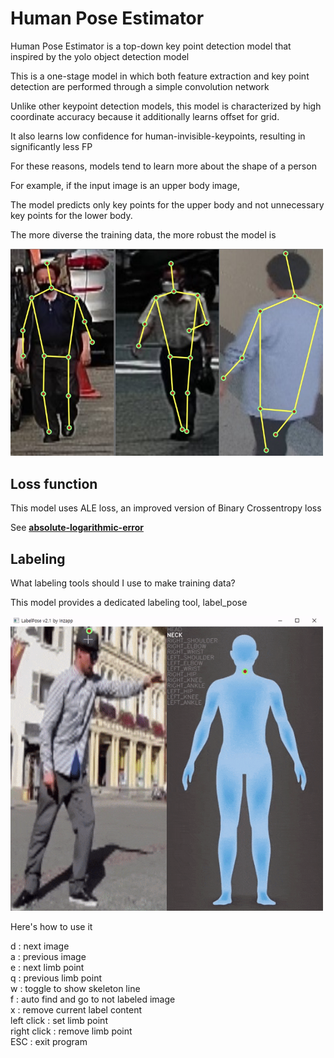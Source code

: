 # Human Pose Estimator

Human Pose Estimator is a top-down key point detection model that inspired by the yolo object detection model

This is a one-stage model in which both feature extraction and key point detection are performed through a simple convolution network

Unlike other keypoint detection models, this model is characterized by high coordinate accuracy because it additionally learns offset for grid.

It also learns low confidence for human-invisible-keypoints, resulting in significantly less FP

For these reasons, models tend to learn more about the shape of a person

For example, if the input image is an upper body image,

The model predicts only key points for the upper body and not unnecessary key points for the lower body.

The more diverse the training data, the more robust the model is

<img src="/md/sample.jpg" width="500"><br>

## Loss function

This model uses ALE loss, an improved version of Binary Crossentropy loss

See [**absolute-logarithmic-error**](https://github.com/inzapp/absolute-logarithmic-error)

## Labeling

What labeling tools should I use to make training data?

This model provides a dedicated labeling tool, label_pose

<img src="/md/label_pose.gif" width="500"><br>

Here's how to use it

d : next image<br>
a : previous image<br>
e : next limb point<br>
q : previous limb point<br>
w : toggle to show skeleton line<br>
f : auto find and go to not labeled image<br>
x : remove current label content<br>
left click : set limb point<br>
right click : remove limb point<br>
ESC : exit program
